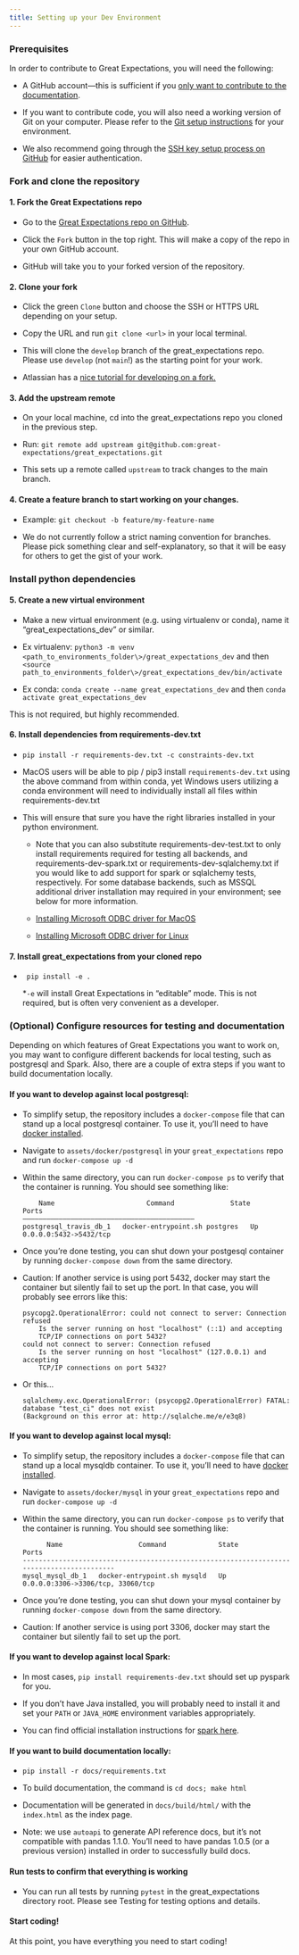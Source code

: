 ```yaml
---
title: Setting up your Dev Environment
---
```


### Prerequisites
In order to contribute to Great Expectations, you will need the following:

* A GitHub account—this is sufficient if you [only want to contribute to the documentation](/docs/contributing/contributing-github).

* If you want to contribute code, you will also need a working version of Git on your computer. Please refer to the [Git setup instructions](https://git-scm.com/book/en/v2/Getting-Started-Installing-Git) for your environment.

* We also recommend going through the [SSH key setup process on GitHub](https://help.github.com/en/github/authenticating-to-github/generating-a-new-ssh-key-and-adding-it-to-the-ssh-agent) for easier authentication.

### Fork and clone the repository

#### 1. Fork the Great Expectations repo

* Go to the [Great Expectations repo on GitHub](https://github.com/great-expectations/great_expectations).

* Click the `Fork` button in the top right. This will make a copy of the repo in your own GitHub account.

* GitHub will take you to your forked version of the repository.

#### 2. Clone your fork

* Click the green `Clone` button and choose the SSH or HTTPS URL depending on your setup.

* Copy the URL and run `git clone <url>` in your local terminal.

* This will clone the `develop` branch of the great_expectations repo. Please use `develop` (not `main`!) as the starting point for your work.

* Atlassian has a [nice tutorial for developing on a fork.](https://www.atlassian.com/git/tutorials/git-forks-and-upstreams)

#### 3. Add the upstream remote

* On your local machine, cd into the great_expectations repo you cloned in the previous step.

* Run: `git remote add upstream git@github.com:great-expectations/great_expectations.git`

* This sets up a remote called `upstream` to track changes to the main branch.

#### 4. Create a feature branch to start working on your changes.

* Example: `git checkout -b feature/my-feature-name`

* We do not currently follow a strict naming convention for branches. Please pick something clear and self-explanatory, so that it will be easy for others to get the gist of your work.

### Install python dependencies

#### 5. Create a new virtual environment

* Make a new virtual environment (e.g. using virtualenv or conda), name it “great_expectations_dev” or similar.

* Ex virtualenv: `python3 -m venv <path_to_environments_folder\>/great_expectations_dev` and then `<source path_to_environments_folder\>/great_expectations_dev/bin/activate`

* Ex conda: `conda create --name great_expectations_dev` and then `conda activate great_expectations_dev`

This is not required, but highly recommended.

#### 6. Install dependencies from requirements-dev.txt

* `pip install -r requirements-dev.txt -c constraints-dev.txt`

* MacOS users will be able to pip / pip3 install `requirements-dev.txt` using the above command from within conda, yet Windows users utilizing a conda environment will need to individually install all files within requirements-dev.txt

* This will ensure that sure you have the right libraries installed in your python environment.

	* Note that you can also substitute requirements-dev-test.txt to only install requirements required for testing all backends, and requirements-dev-spark.txt or requirements-dev-sqlalchemy.txt if you would like to add support for spark or sqlalchemy tests, respectively. For some database backends, such as MSSQL additional driver installation may required in your environment; see below for more information.

	* [Installing Microsoft ODBC driver for MacOS](https://docs.microsoft.com/en-us/sql/connect/odbc/linux-mac/install-microsoft-odbc-driver-sql-server-macos)

	* [Installing Microsoft ODBC driver for Linux](https://docs.microsoft.com/en-us/sql/connect/odbc/linux-mac/installing-the-microsoft-odbc-driver-for-sql-server)

#### 7. Install great_expectations from your cloned repo

* ` pip install -e .`

	*`-e` will install Great Expectations in “editable” mode. This is not required, but is often very convenient as a developer.

### (Optional) Configure resources for testing and documentation
Depending on which features of Great Expectations you want to work on, you may want to configure different backends for local testing, such as postgresql and Spark. Also, there are a couple of extra steps if you want to build documentation locally.

#### If you want to develop against local postgresql:

* To simplify setup, the repository includes a `docker-compose` file that can stand up a local postgresql container. To use it, you’ll need to have [docker installed](https://docs.docker.com/install/).

* Navigate to `assets/docker/postgresql` in your `great_expectations` repo and run `docker-compose up -d`

* Within the same directory, you can run `docker-compose ps` to verify that the container is running. You should see something like:

	````console
		Name                       Command              State           Ports
	———————————————————————————————————————————
	postgresql_travis_db_1   docker-entrypoint.sh postgres   Up      0.0.0.0:5432->5432/tcp
	````

* Once you’re done testing, you can shut down your postgesql container by running `docker-compose down` from the same directory.

* Caution: If another service is using port 5432, docker may start the container but silently fail to set up the port. In that case, you will probably see errors like this:

	````console
	psycopg2.OperationalError: could not connect to server: Connection refused
	    Is the server running on host "localhost" (::1) and accepting
	    TCP/IP connections on port 5432?
	could not connect to server: Connection refused
	    Is the server running on host "localhost" (127.0.0.1) and accepting
	    TCP/IP connections on port 5432?
	````

* Or this…

	````console
	sqlalchemy.exc.OperationalError: (psycopg2.OperationalError) FATAL:  database "test_ci" does not exist
	(Background on this error at: http://sqlalche.me/e/e3q8)
	````

#### If you want to develop against local mysql:

* To simplify setup, the repository includes a `docker-compose` file that can stand up a local mysqldb container. To use it, you’ll need to have [docker installed](https://docs.docker.com/install/).

* Navigate to `assets/docker/mysql` in your `great_expectations` repo and run `docker-compose up -d`

* Within the same directory, you can run `docker-compose ps` to verify that the container is running. You should see something like:

	```console
	      Name                   Command             State                 Ports
	------------------------------------------------------------------------------------------
	mysql_mysql_db_1   docker-entrypoint.sh mysqld   Up      0.0.0.0:3306->3306/tcp, 33060/tcp
	````

* Once you’re done testing, you can shut down your mysql container by running `docker-compose down` from the same directory.

* Caution: If another service is using port 3306, docker may start the container but silently fail to set up the port.

#### If you want to develop against local Spark:

* In most cases, `pip install requirements-dev.txt` should set up pyspark for you.

* If you don’t have Java installed, you will probably need to install it and set your `PATH` or `JAVA_HOME` environment variables appropriately.

* You can find official installation instructions for [spark here](https://spark.apache.org/docs/latest/index.html#downloading).

#### If you want to build documentation locally:

* `pip install -r docs/requirements.txt`

* To build documentation, the command is `cd docs; make html`

* Documentation will be generated in `docs/build/html/` with the `index.html` as the index page.

* Note: we use `autoapi` to generate API reference docs, but it’s not compatible with pandas 1.1.0. You’ll need to have pandas 1.0.5 (or a previous version) installed in order to successfully build docs.

#### Run tests to confirm that everything is working

* You can run all tests by running `pytest` in the great_expectations directory root. Please see Testing for testing options and details.

#### Start coding!
At this point, you have everything you need to start coding!
